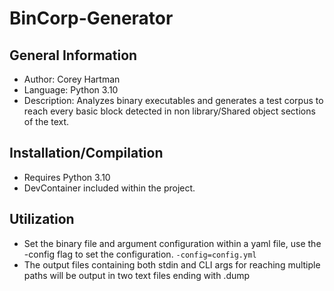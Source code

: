 # BinCorp-Generator

## General Information
- Author: Corey Hartman
- Language: Python 3.10
- Description: Analyzes binary executables and generates a test corpus to reach every basic block detected in non library/Shared object sections of the text.

## Installation/Compilation
- Requires Python 3.10
- DevContainer included within the project.

## Utilization
- Set the binary file and argument configuration within a yaml file, use the -config flag to set the configuration. ```-config=config.yml```
- The output files containing both stdin and CLI args for reaching multiple paths will be output in two text files ending with .dump


